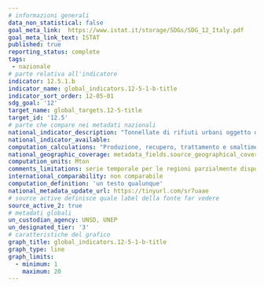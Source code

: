 ```yaml
---
# informazioni generali
data_non_statistical: false
goal_meta_link:  https://www.istat.it/storage/SDGs/SDG_12_Italy.pdf
goal_meta_link_text: ISTAT
published: true
reporting_status: complete
tags:
 - nazionale
# parte relativa all'indicatore
indicator: 12.5.1.b
indicator_name: global_indicators.12-5-1-b-title
indicator_sort_order: 12-05-01
sdg_goal: '12'
target_name: global_targets.12-5-title
target_id: '12.5'
# parte che compare nei metadati nazionali
national_indicator_description: "Tonnellate di rifiuti urbani oggetto di raccolta differenziata sul totale dei rifiuti urbani raccolti."
national_indicator_available:
computation_calculations: "Produzione, recupero, trattamento e smaltimento di rifiuti urbani, speciali e pericolosi - ISPRA (PSN:APA-00001); elaborazione ISTAT su dati ISPRA"
national_geographic_coverage: metadata_fields.source_geographical_coverage_1
computation_units: Mton
comments_limitations: serie temporale per le regioni parzialmente disponibile
international_comparability: non comparabile
computation_definition: 'un testo qualunque'
national_metadata_update_url: https://tinyurl.com/sr7uaae
# source active definisce quale label della fonte far vedere
source_active_2: true
# metadati globali
un_custodian_agency: UNSD, UNEP
un_designated_tier: '3'
# caratteristiche del grafico
graph_title: global_indicators.12-5-1-b-title
graph_type: line
graph_limits:
  - minimum: 1
    maximum: 20
---
```

